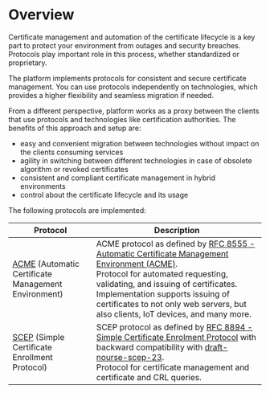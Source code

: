# Overview

Certificate management and automation of the certificate lifecycle is a key part to protect your environment from outages and security breaches.
Protocols play important role in this process, whether standardized or proprietary.

The platform implements protocols for consistent and secure certificate management. You can use protocols independently on technologies, which provides a higher flexibility and seamless migration if needed.

From a different perspective, platform works as a proxy between the clients that use protocols and technologies like certification authorities. The benefits of this approach and setup are:
- easy and convenient migration between technologies without impact on the clients consuming services
- agility in switching between different technologies in case of obsolete algorithm or revoked certificates
- consistent and compliant certificate management in hybrid environments
- control about the certificate lifecycle and its usage

The following protocols are implemented:

| Protocol                                                             | Description                                                                                                                                                                                                                                                                                                                                           |
|----------------------------------------------------------------------|-------------------------------------------------------------------------------------------------------------------------------------------------------------------------------------------------------------------------------------------------------------------------------------------------------------------------------------------------------|
| [ACME](acme/overview) (Automatic Certificate Management Environment) | ACME protocol as defined by [RFC 8555 - Automatic Certificate Management Environment (ACME)](https://datatracker.ietf.org/doc/html/rfc8555). <br/> Protocol for automated requesting, validating, and issuing of certificates. Implementation supports issuing of certificates to not only web servers, but also clients, IoT devices, and many more. |
| [SCEP](scep/overview) (Simple Certificate Enrollment Protocol)       | SCEP protocol as defined by [RFC 8894 - Simple Certificate Enrolment Protocol](https://datatracker.ietf.org/doc/html/rfc8894) with backward compatibility with [draft-nourse-scep-23](https://datatracker.ietf.org/doc/html/draft-nourse-scep-23). <br/> Protocol for certificate management and certificate and CRL queries.                         |
